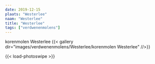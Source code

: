 ```yaml
---
date: 2019-12-15
plaats: "Westerlee"
naam: "Westerlee"
title: "Westerlee"
tags: ["verdwenenmolens"]
---
```


korenmolen Westerlee
{{< gallery dir="images/verdwenenmolens/Westerlee/korenmolen Westerlee" //>}}

{{< load-photoswipe >}}